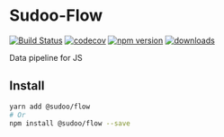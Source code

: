 # Sudoo-Flow

[![Build Status](https://travis-ci.com/SudoDotDog/Flow.svg?branch=master)](https://travis-ci.com/SudoDotDog/Flow)
[![codecov](https://codecov.io/gh/SudoDotDog/Flow/branch/master/graph/badge.svg)](https://codecov.io/gh/SudoDotDog/Flow)
[![npm version](https://badge.fury.io/js/%40sudoo%2Fflow.svg)](https://www.npmjs.com/package/@sudoo/flow)
[![downloads](https://img.shields.io/npm/dm/@sudoo/flow.svg)](https://www.npmjs.com/package/@sudoo/flow)

Data pipeline for JS

## Install

```sh
yarn add @sudoo/flow
# Or
npm install @sudoo/flow --save
```
